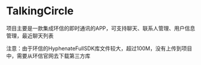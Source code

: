 # TalkingCircle
项目主要是一款集成环信的即时通讯的APP，可支持聊天、联系人管理、用户信息管理，最近聊天列表

注意：由于环信的HyphenateFullSDK库文件较大，超过100M，没有上传到项目中，需要从环信官网去下载第三方库
